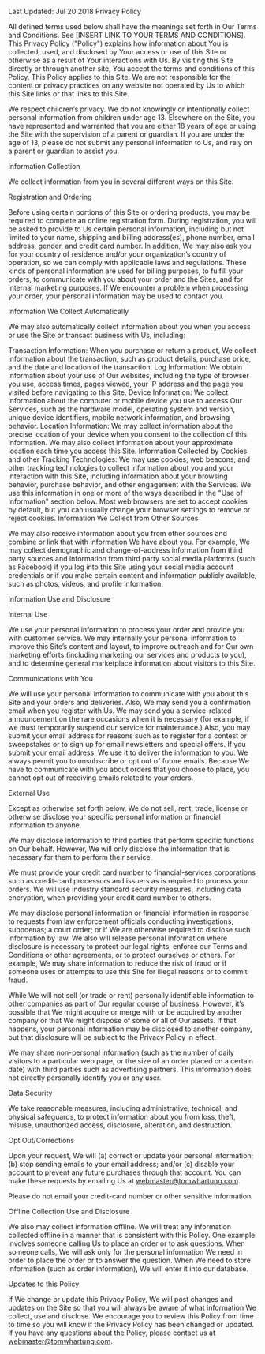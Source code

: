 Last Updated: Jul 20 2018
Privacy Policy

All defined terms used below shall have the meanings set forth in Our Terms and Conditions. See [INSERT LINK TO YOUR TERMS AND CONDITIONS].
This Privacy Policy ("Policy") explains how information about You is collected, used, and disclosed by Your access or use of this Site or otherwise as a result of Your interactions with Us. By visiting this Site directly or through another site, You accept the terms and conditions of this Policy. This Policy applies to this Site. We are not responsible for the content or privacy practices on any website not operated by Us to which this Site links or that links to this Site.

We respect children’s privacy. We do not knowingly or intentionally collect personal information from children under age 13. Elsewhere on the Site, you have represented and warranted that you are either 18 years of age or using the Site with the supervision of a parent or guardian. If you are under the age of 13, please do not submit any personal information to Us, and rely on a parent or guardian to assist you.


Information Collection

We collect information from you in several different ways on this Site.

Registration and Ordering

Before using certain portions of this Site or ordering products, you may be required to complete an online registration form. During registration, you will be asked to provide to Us certain personal information, including but not limited to your name, shipping and billing address(es), phone number, email address, gender, and credit card number. In addition, We may also ask you for your country of residence and/or your organization’s country of operation, so we can comply with applicable laws and regulations. These kinds of personal information are used for billing purposes, to fulfill your orders, to communicate with you about your order and the Sites, and for internal marketing purposes. If We encounter a problem when processing your order, your personal information may be used to contact you.

Information We Collect Automatically

We may also automatically collect information about you when you access or use the Site or transact business with Us, including:

Transaction Information:  When you purchase or return a product, We collect information about the transaction, such as product details, purchase price, and the date and location of the transaction.
Log Information: We obtain information about your use of Our websites, including the type of browser you use, access times, pages viewed, your IP address and the page you visited before navigating to this Site.
Device Information: We collect information about the computer or mobile device you use to access Our Services, such as the hardware model, operating system and version, unique device identifiers, mobile network information, and browsing behavior.
Location Information: We may collect information about the precise location of your device when you consent to the collection of this information. We may also collect information about your approximate location each time you access this Site.
Information Collected by Cookies and other Tracking Technologies: We may use cookies, web beacons, and other tracking technologies to collect information about you and your interaction with this Site, including information about your browsing behavior, purchase behavior, and other engagement with the Services. We use this information in one or more of the ways described in the "Use of Information" section below. Most web browsers are set to accept cookies by default, but you can usually change your browser settings to remove or reject cookies.
Information We Collect from Other Sources

We may also receive information about you from other sources and combine or link that with information We have about you. For example, We may collect demographic and change-of-address information from third party sources and information from third party social media platforms (such as Facebook) if you log into this Site using your social media account credentials or if you make certain content and information publicly available, such as photos, videos, and profile information.


Information Use and Disclosure

Internal Use

We use your personal information to process your order and provide you with customer service. We may internally your personal information to improve this Site’s content and layout, to improve outreach and for Our own marketing efforts (including marketing our services and products to you), and to determine general marketplace information about visitors to this Site.

Communications with You

We will use your personal information to communicate with you about this Site and your orders and deliveries. Also, We may send you a confirmation email when you register with Us. We may send you a service-related announcement on the rare occasions when it is necessary (for example, if we must temporarily suspend our service for maintenance.) Also, you may submit your email address for reasons such as to register for a contest or sweepstakes or to sign up for email newsletters and special offers. If you submit your email address, We use it to deliver the information to you. We always permit you to unsubscribe or opt out of future emails. Because We have to communicate with you about orders that you choose to place, you cannot opt out of receiving emails related to your orders.

External Use

Except as otherwise set forth below, We do not sell, rent, trade, license or otherwise disclose your specific personal information or financial information to anyone.

We may disclose information to third parties that perform specific functions on Our behalf.  However, We will only disclose the information that is necessary for them to perform their service.

We must provide your credit card number to financial-services corporations such as credit-card processors and issuers as is required to process your orders.  We will use industry standard security measures, including data encryption, when providing your credit card number to others.

We may disclose personal information or financial information in response to requests from law enforcement officials conducting investigations; subpoenas; a court order; or if We are otherwise required to disclose such information by law. We also will release personal information where disclosure is necessary to protect our legal rights, enforce our Terms and Conditions or other agreements, or to protect ourselves or others. For example, We may share information to reduce the risk of fraud or if someone uses or attempts to use this Site for illegal reasons or to commit fraud.

While We will not sell (or trade or rent) personally identifiable information to other companies as part of Our regular course of business. However, it’s possible that We might acquire or merge with or be acquired by another company or that We might dispose of some or all of Our assets. If that happens, your personal information may be disclosed to another company, but that disclosure will be subject to the Privacy Policy in effect.

We may share non-personal information (such as the number of daily visitors to a particular web page, or the size of an order placed on a certain date) with third parties such as advertising partners. This information does not directly personally identify you or any user.


Data Security

We take reasonable measures, including administrative, technical, and physical safeguards, to protect information about you from loss, theft, misuse, unauthorized access, disclosure, alteration, and destruction.


Opt Out/Corrections

Upon your request, We will (a) correct or update your personal information; (b) stop sending emails to your email address; and/or (c) disable your account to prevent any future purchases through that account. You can make these requests by emailing Us at webmaster@tomwhartung.com.

Please do not email your credit-card number or other sensitive information.


Offline Collection Use and Disclosure

We also may collect information offline. We will treat any information collected offline in a manner that is consistent with this Policy.  One example involves someone calling Us to place an order or to ask questions. When someone calls, We will ask only for the personal information We need in order to place the order or to answer the question. When We need to store information (such as order information), We will enter it into our database.


Updates to this Policy

If We change or update this Privacy Policy, We will post changes and updates on the Site so that you will always be aware of what information We collect, use and disclose. We encourage you to review this Policy from time to time so you will know if the Privacy Policy has been changed or updated. If you have any questions about the Policy, please contact us at webmaster@tomwhartung.com.
